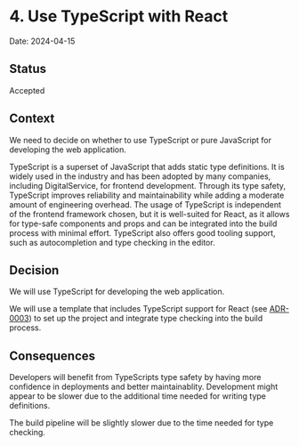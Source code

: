 # 4. Use TypeScript with React

Date: 2024-04-15

## Status

Accepted

## Context

We need to decide on whether to use TypeScript or pure JavaScript for developing the web application.

TypeScript is a superset of JavaScript that adds static type definitions.
It is widely used in the industry and has been adopted by many companies, including DigitalService, for frontend development.
Through its type safety, TypeScript improves reliability and maintainability while adding a moderate amount of engineering overhead.
The usage of TypeScript is independent of the frontend framework chosen, but it is well-suited for React, as it allows for type-safe components and props and can be integrated into the build process with minimal effort.
TypeScript also offers good tooling support, such as autocompletion and type checking in the editor.

## Decision

We will use TypeScript for developing the web application.

We will use a template that includes TypeScript support for React (see [ADR-0003](/doc/adr/0003-use-react.md)) to set up the project and integrate type checking into the build process.

## Consequences

Developers will benefit from TypeScripts type safety by having more confidence in deployments and better maintainablity.
Development might appear to be slower due to the additional time needed for writing type definitions.

The build pipeline will be slightly slower due to the time needed for type checking.
